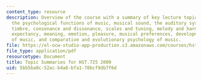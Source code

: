 ```yaml
---
content_type: resource
description: Overview of the course with a summary of key lecture topics. Topics include
  the psychological functions of music, musical sound, the auditory system, pitch,
  timbre, consonance and dissonance, scales and tuning, melody and harmony, rhythm,
  expectancy, meaning, emotion, pleasure, musical preferences, developmental psychology
  of music, and comparative and evolutionary psychology of music.
file: https://ol-ocw-studio-app-production.s3.amazonaws.com/courses/hst-725-music-perception-and-cognition-spring-2009/5bb5ba0c52acb4a6bfa178bcf9db7f6d_MITHST_725S09_lec_sumaries.pdf
file_type: application/pdf
resourcetype: Document
title: Topic Summaries for HST.725 2009
uid: 5bb5ba0c-52ac-b4a6-bfa1-78bcf9db7f6d
---
```

